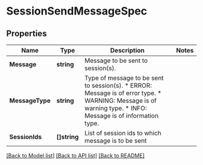 # SessionSendMessageSpec

## Properties

Name | Type | Description | Notes
------------ | ------------- | ------------- | -------------
**Message** | **string** | Message to be sent to session(s). | 
**MessageType** | **string** | Type of message to be sent to session(s). * ERROR: Message is of error type. * WARNING: Message is of warning type. * INFO: Message is of information type. | 
**SessionIds** | **[]string** | List of session ids to which message is to be sent | 

[[Back to Model list]](../README.md#documentation-for-models) [[Back to API list]](../README.md#documentation-for-api-endpoints) [[Back to README]](../README.md)


